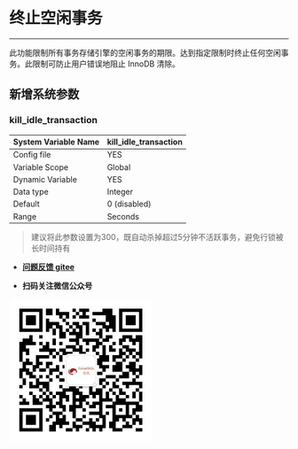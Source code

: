 # 终止空闲事务

---

此功能限制所有事务存储引擎的空闲事务的期限。达到指定限制时终止任何空闲事务。此限制可防止用户错误地阻止 InnoDB 清除。

## 新增系统参数

### kill_idle_transaction

| System Variable Name | kill_idle_transaction |
| -------------------- | --------------------- |
| Config file          | YES                   |
| Variable Scope       | Global                |
| Dynamic Variable     | YES                   |
| Data type            | Integer               |
| Default              | 0 (disabled)          |
| Range                | Seconds               |

> 建议将此参数设置为300，既自动杀掉超过5分钟不活跃事务，避免行锁被长时间持有

- **[问题反馈 gitee](https://gitee.com/GreatSQL/GreatSQL-Manual/issues)**

- **扫码关注微信公众号**

![greatsql-wx](../greatsql-wx.jpg)
